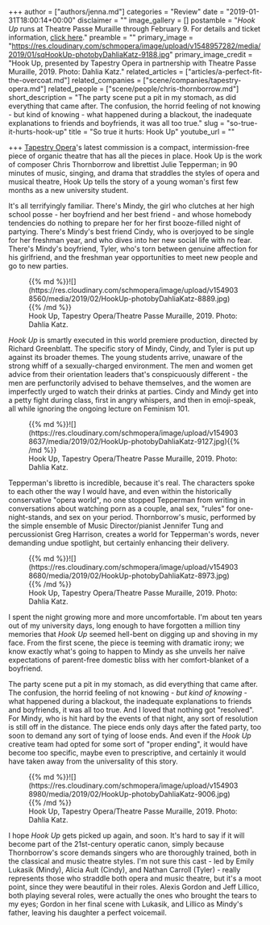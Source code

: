 +++
author = ["authors/jenna.md"]
categories = "Review"
date = "2019-01-31T18:00:14+00:00"
disclaimer = ""
image_gallery = []
postamble = "_Hook Up_ runs at Theatre Passe Muraille through February 9. For details and ticket information, [click here](https://tapestryopera.com/hook-up/)."
preamble = ""
primary_image = "https://res.cloudinary.com/schmopera/image/upload/v1548957282/media/2019/01/sqHookUp-photobyDahliaKatz-9188.jpg"
primary_image_credit = "Hook Up, presented by Tapestry Opera in partnership with Theatre Passe Muraille, 2019. Photo: Dahlia Katz."
related_articles = ["articles/a-perfect-fit-the-overcoat.md"]
related_companies = ["scene/companies/tapestry-opera.md"]
related_people = ["scene/people/chris-thornborrow.md"]
short_description = "The party scene put a pit in my stomach, as did everything that came after. The confusion, the horrid feeling of not knowing - but kind of knowing - what happened during a blackout, the inadequate explanations to friends and boyfriends, it was all too true."
slug = "so-true-it-hurts-hook-up"
title = "So true it hurts: Hook Up"
youtube_url = ""

+++
[Tapestry Opera](/scene/companies/tapestry-opera/)'s latest commission is a compact, intermission-free piece of organic theatre that has all the pieces in place. Hook Up is the work of composer Chris Thornborrow and librettist Julie Tepperman; in 90 minutes of music, singing, and drama that straddles the styles of opera and musical theatre, Hook Up tells the story of a young woman's first few months as a new university student.

It's all terrifyingly familiar. There's Mindy, the girl who clutches at her high school posse - her boyfriend and her best friend - and whose homebody tendencies do nothing to prepare her for her first booze-filled night of partying. There's Mindy's best friend Cindy, who is overjoyed to be single for her freshman year, and who dives into her new social life with no fear. There's Mindy's boyfriend, Tyler, who's torn between genuine affection for his girlfriend, and the freshman year opportunities to meet new people and go to new parties.

<figure data-type="image">{{% md %}}![](https://res.cloudinary.com/schmopera/image/upload/v1549038560/media/2019/02/HookUp-photobyDahliaKatz-8889.jpg){{% /md %}}

<figcaption>Hook Up, Tapestry Opera/Theatre Passe Muraille, 2019. Photo: Dahlia Katz.</figcaption>

</figure>

_Hook Up_ is smartly executed in this world premiere production, directed by Richard Greenblatt. The specific story of Mindy, Cindy, and Tyler is put up against its broader themes. The young students arrive, unaware of the strong whiff of a sexually-charged environment. The men and women get advice from their orientation leaders that's conspicuously different - the men are perfunctorily advised to behave themselves, and the women are imperfectly urged to watch their drinks at parties. Cindy and Mindy get into a petty fight during class, first in angry whispers, and then in emoji-speak, all while ignoring the ongoing lecture on Feminism 101.

<figure data-type="image">{{% md %}}![](https://res.cloudinary.com/schmopera/image/upload/v1549038637/media/2019/02/HookUp-photobyDahliaKatz-9127.jpg){{% /md %}}

<figcaption>Hook Up, Tapestry Opera/Theatre Passe Muraille, 2019. Photo: Dahlia Katz.</figcaption>

</figure>

Tepperman's libretto is incredible, because it's real. The characters spoke to each other the way I would have, and even within the historically conservative "opera world", no one stopped Tepperman from writing in conversations about watching porn as a couple, anal sex, "rules" for one-night-stands, and sex on your period. Thornborrow's music, performed by the simple ensemble of Music Director/pianist Jennifer Tung and percussionist Greg Harrison, creates a world for Tepperman's words, never demanding undue spotlight, but certainly enhancing their delivery.

<figure data-type="image">{{% md %}}![](https://res.cloudinary.com/schmopera/image/upload/v1549038680/media/2019/02/HookUp-photobyDahliaKatz-8973.jpg){{% /md %}}

<figcaption>Hook Up, Tapestry Opera/Theatre Passe Muraille, 2019. Photo: Dahlia Katz.</figcaption>

</figure>

I spent the night growing more and more uncomfortable. I'm about ten years out of my university days, long enough to have forgotten a million tiny memories that _Hook Up_ seemed hell-bent on digging up and shoving in my face. From the first scene, the piece is teeming with dramatic irony; we know exactly what's going to happen to Mindy as she unveils her naïve expectations of parent-free domestic bliss with her comfort-blanket of a boyfriend.

The party scene put a pit in my stomach, as did everything that came after. The confusion, the horrid feeling of not knowing - _but kind of knowing_ - what happened during a blackout, the inadequate explanations to friends and boyfriends, it was all too true. And I loved that nothing got "resolved". For Mindy, who is hit hard by the events of that night, any sort of resolution is still off in the distance. The piece ends only days after the fated party, too soon to demand any sort of tying of loose ends. And even if the _Hook Up_ creative team had opted for some sort of "proper ending", it would have become too specific, maybe even to prescriptive, and certainly it would have taken away from the universality of this story.

<figure data-type="image">{{% md %}}![](https://res.cloudinary.com/schmopera/image/upload/v1549038980/media/2019/02/HookUp-photobyDahliaKatz-9006.jpg){{% /md %}}

<figcaption>Hook Up, Tapestry Opera/Theatre Passe Muraille, 2019. Photo: Dahlia Katz.</figcaption>

</figure>

I hope _Hook Up_ gets picked up again, and soon. It's hard to say if it will become part of the 21st-century operatic canon, simply because Thornborrow's score demands singers who are thoroughly trained, both in the classical and music theatre styles. I'm not sure this cast - led by Emily Lukasik (Mindy), Alicia Ault (Cindy), and Nathan Carroll (Tyler) - really represents those who straddle both opera and music theatre, but it's a moot point, since they were beautiful in their roles. Alexis Gordon and Jeff Lillico, both playing several roles, were actually the ones who brought the tears to my eyes; Gordon in her final scene with Lukasik, and Lillico as Mindy's father, leaving his daughter a perfect voicemail.